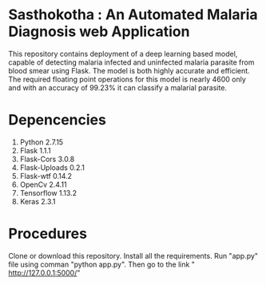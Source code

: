 # Sasthokotha : An Automated Malaria Diagnosis web Application
This repository contains deployment of a deep learning based model, capable of detecting malaria infected and uninfected malaria parasite from blood smear using Flask. The model is both highly accurate and efficient. The required floating point operations for this model is nearly 4600 only and with an accuracy of 99.23% it can classify a malarial parasite. 

# Depencencies
1. Python 2.7.15
2. Flask 1.1.1
3. Flask-Cors 3.0.8
4. Flask-Uploads 0.2.1
5. Flask-wtf 0.14.2
6. OpenCv 2.4.11
7. Tensorflow 1.13.2
8. Keras 2.3.1

# Procedures
Clone or download this repository. Install all the requirements. Run "app.py" file using comman "python app.py". Then go to the link " http://127.0.0.1:5000/"

